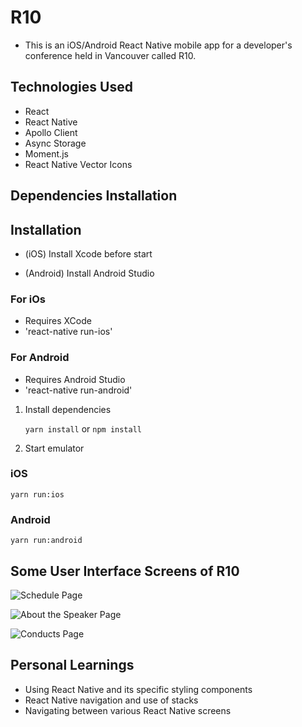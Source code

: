 # R10

- This is an iOS/Android React Native mobile app for a developer's conference held in Vancouver called R10.

## Technologies Used

- React
- React Native
- Apollo Client
- Async Storage
- Moment.js
- React Native Vector Icons

## Dependencies Installation

## Installation

- (iOS) Install Xcode before start

- (Android) Install Android Studio

### For iOs

- Requires XCode
- 'react-native run-ios'

### For Android

- Requires Android Studio
- 'react-native run-android'

1. Install dependencies


    `yarn install` or  `npm install`

2. Start emulator

### iOS

```
yarn run:ios
```

### Android

```
yarn run:android
```

## Some User Interface Screens of R10

![Schedule Page](_snapshots/schedule.png)

![About the Speaker Page](_snapshots/about-speaker.png)

![Conducts Page](_snapshots/conducts.png)

## Personal Learnings

- Using React Native and its specific styling components
- React Native navigation and use of stacks
- Navigating between various React Native screens

